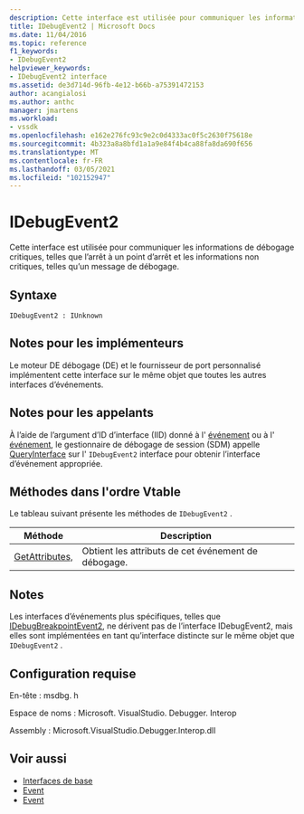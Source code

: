 ```yaml
---
description: Cette interface est utilisée pour communiquer les informations de débogage critiques, telles que l’arrêt à un point d’arrêt et les informations non critiques, telles qu’un message de débogage.
title: IDebugEvent2 | Microsoft Docs
ms.date: 11/04/2016
ms.topic: reference
f1_keywords:
- IDebugEvent2
helpviewer_keywords:
- IDebugEvent2 interface
ms.assetid: de3d714d-96fb-4e12-b66b-a75391472153
author: acangialosi
ms.author: anthc
manager: jmartens
ms.workload:
- vssdk
ms.openlocfilehash: e162e276fc93c9e2c0d4333ac0f5c2630f75618e
ms.sourcegitcommit: 4b323a8a8bfd1a1a9e84f4b4ca88fa8da690f656
ms.translationtype: MT
ms.contentlocale: fr-FR
ms.lasthandoff: 03/05/2021
ms.locfileid: "102152947"
---
```

# <a name="idebugevent2"></a>IDebugEvent2
Cette interface est utilisée pour communiquer les informations de débogage critiques, telles que l’arrêt à un point d’arrêt et les informations non critiques, telles qu’un message de débogage.

## <a name="syntax"></a>Syntaxe

```
IDebugEvent2 : IUnknown
```

## <a name="notes-for-implementers"></a>Notes pour les implémenteurs
 Le moteur DE débogage (DE) et le fournisseur de port personnalisé implémentent cette interface sur le même objet que toutes les autres interfaces d’événements.

## <a name="notes-for-callers"></a>Notes pour les appelants
 À l’aide de l’argument d’ID d’interface (IID) donné à l' [événement](../../../extensibility/debugger/reference/idebugeventcallback2-event.md) ou à l' [événement](../../../extensibility/debugger/reference/idebugportevents2-event.md), le gestionnaire de débogage de session (SDM) appelle [QueryInterface](/cpp/atl/queryinterface) sur l' `IDebugEvent2` interface pour obtenir l’interface d’événement appropriée.

## <a name="methods-in-vtable-order"></a>Méthodes dans l'ordre Vtable
 Le tableau suivant présente les méthodes de `IDebugEvent2` .

|Méthode|Description|
|------------|-----------------|
|[GetAttributes,](../../../extensibility/debugger/reference/idebugevent2-getattributes.md)|Obtient les attributs de cet événement de débogage.|

## <a name="remarks"></a>Notes
 Les interfaces d’événements plus spécifiques, telles que [IDebugBreakpointEvent2](../../../extensibility/debugger/reference/idebugbreakpointevent2.md), ne dérivent pas de l’interface IDebugEvent2, mais elles sont implémentées en tant qu’interface distincte sur le même objet que `IDebugEvent2` .

## <a name="requirements"></a>Configuration requise
 En-tête : msdbg. h

 Espace de noms : Microsoft. VisualStudio. Debugger. Interop

 Assembly : Microsoft.VisualStudio.Debugger.Interop.dll

## <a name="see-also"></a>Voir aussi
- [Interfaces de base](../../../extensibility/debugger/reference/core-interfaces.md)
- [Event](../../../extensibility/debugger/reference/idebugportevents2-event.md)
- [Event](../../../extensibility/debugger/reference/idebugeventcallback2-event.md)

